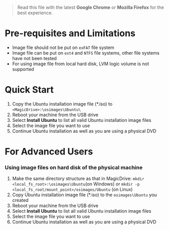 > Read this file with the latest **Google Chrome** or **Mozilla Firefox** for the best experience.

# Pre-requisites and Limitations

- Image file should not be put on `exFAT` file system
- Image file can be put on `ext4` and `NTFS` file systems, other file systems have not been tested
- For using image file from local hard disk, LVM logic volume is not supported

# Quick Start

1. Copy the Ubuntu installation image file (*.iso) to `<MagicDrive>:\osimages\Ubuntu\`
2. Reboot your machine from the USB drive
3. Select **Install Ubuntu** to list all valid Ubuntu installation image files
4. Select the image file you want to use
5. Continue Ubuntu installation as well as you are using a physical DVD

# For Advanced Users

### Using image files on hard disk of the physical machine

1. Make the same directory structure as that in MagicDrive: `mkdir <local_fs_root>:\osimages\Ubuntu`(on Windows) or `mkdir -p <local_fs_root/mount_point>/osimages/Ubuntu` (on Linux)
2. Copy Ubuntu installation image file (*.iso) to the `osimages\Ubuntu` you created
3. Reboot your machine from the USB drive
4. Select **Install Ubuntu** to list all valid Ubuntu installation image files
5. Select the image file you want to use
6. Continue Ubuntu installation as well as you are using a physical DVD
